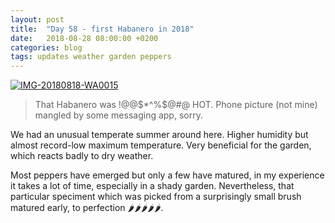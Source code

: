 ```yaml
---
layout: post
title:  "Day 58 - first Habanero in 2018"
date:   2018-08-28 08:00:00 +0200
categories: blog
tags: updates weather garden peppers
---
```


<a data-flickr-embed="true"  href="https://www.flickr.com/photos/137491954@N07/44311465311/in/dateposted/" title="IMG-20180818-WA0015"><img src="https://farm2.staticflickr.com/1854/44311465311_9838517a43_o.jpg" alt="IMG-20180818-WA0015"></a><script async src="//embedr.flickr.com/assets/client-code.js" charset="utf-8"></script>

> That Habanero was !@@$*^%$@#@ HOT. Phone picture (not mine) mangled by some messaging app, sorry.

We had an unusual temperate summer around here. Higher humidity but almost record-low maximum temperature. Very beneficial for the garden, which reacts badly to dry weather.

Most peppers have emerged but only a few have matured, in my experience it takes a lot of time, especially in a shady garden. Nevertheless, that particular speciment which was picked from a surprisingly small brush matured early, to perfection 🌶️🌶️🌶️🌶️🌶️.
